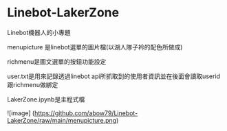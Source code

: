 # Linebot-LakerZone
Linebot機器人的小專題

menupicture 是linebot選單的圖片檔(以湖人隊子衿的配色所做成)

richmenu是圖文選單的按鈕功能設定

user.txt是用來記錄透過linebot api所抓取到的使用者資訊並在後面會讀取userid跟richmenu做綁定

LakerZone.ipynb是主程式檔


![image] (https://github.com/abow79/Linebot-LakerZone/raw/main/menupicture.png)

